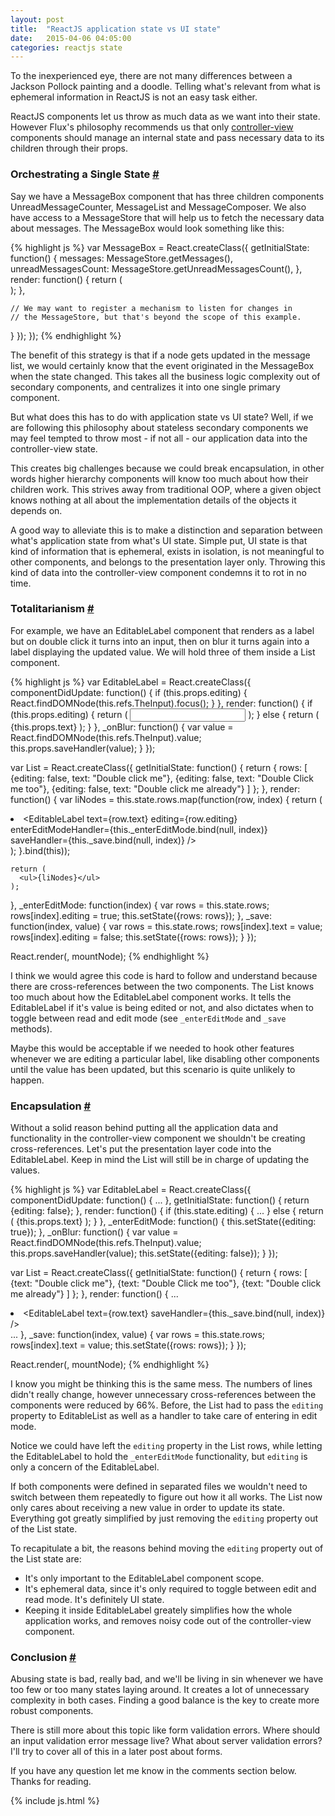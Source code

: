 ```yaml
---
layout: post
title:  "ReactJS application state vs UI state"
date:   2015-04-06 04:05:00
categories: reactjs state
---
```


To the inexperienced eye, there are not many differences between a Jackson Pollock painting and a doodle. Telling what's relevant from what is ephemeral information in ReactJS is not an easy task either.

ReactJS components let us throw as much data as we want into their state. However Flux's philosophy recommends us that only [controller-view][controller-view] components should manage an internal state and pass necessary data to its children through their props.

<a id="orchestrating-a-single-state"></a>

### Orchestrating a Single State [#](#orchestrating-a-single-state)

Say we have a MessageBox component that has three children components UnreadMessageCounter, MessageList and MessageComposer. We also have access to a MessageStore that will help us to fetch the necessary data about messages. The MessageBox would look something like this:

<div>
{% highlight js %}
  var MessageBox = React.createClass({
    getInitialState: function() {
        messages: MessageStore.getMessages(),
        unreadMessagesCount: MessageStore.getUnreadMessagesCount(),
    },
    render: function() {
      return (
        <div>
          <UnreadMessageCounter count={this.state.unreadMessagesCount} />
          <MessageList messages={this.state.messages} />
          <MessageComposer />
        </div>
      );
    },

    // We may want to register a mechanism to listen for changes in
    // the MessageStore, but that's beyond the scope of this example.
  }
  });
});
{% endhighlight %}
</div>

The benefit of this strategy is that if a node gets updated in the message list, we would certainly know that the event originated in the MessageBox when the state changed. This takes all the business logic complexity out of secondary components, and centralizes it into one single primary component.

But what does this has to do with application state vs UI state? Well, if we are following this philosophy about stateless secondary components we may feel tempted to throw most - if not all - our application data into the controller-view state.

This creates big challenges because we could break encapsulation, in other words higher hierarchy components will know too much about how their children work. This strives away from traditional OOP, where a given object knows nothing at all about the implementation details of the objects it depends on.

A good way to alleviate this is to make a distinction and separation between what's application state from what's UI state. Simple put, UI state is that kind of information that is ephemeral, exists in isolation, is not meaningful to other components, and belongs to the presentation layer only. Throwing this kind of data into the controller-view component condemns it to rot in no time.

<a id="totalitarianism"></a>

### Totalitarianism [#](#totalitarianism)

For example, we have an EditableLabel component that renders as a label but on double click it turns into an input, then on blur it turns again into a label displaying the updated value. We will hold three of them inside a List component.

<div id="sample1">
{% highlight js %}
var EditableLabel = React.createClass({
  componentDidUpdate: function() {
    if (this.props.editing) {
      React.findDOMNode(this.refs.TheInput).focus();
    }
  },
  render: function() {
    if (this.props.editing) {
      return (
        <input ref="TheInput" defaultValue={this.props.text} onBlur={this._onBlur} />
      );
    } else {
      return (
        <label onDoubleClick={this.props.enterEditModeHandler}>{this.props.text}</label>
      );
    }
  },
  _onBlur: function() {
    var value = React.findDOMNode(this.refs.TheInput).value;
    this.props.saveHandler(value);
  }
});

var List = React.createClass({
  getInitialState: function() {
    return { rows: [
        {editing: false, text: "Double click me"},
        {editing: false, text: "Double Click me too"},
        {editing: false, text: "Double click me already"}
      ]
    };
  },
  render: function() {
    var liNodes = this.state.rows.map(function(row, index) {
      return (
        <li key={index}>
          <EditableLabel
            text={row.text}
            editing={row.editing}
            enterEditModeHandler={this._enterEditMode.bind(null, index)}
            saveHandler={this._save.bind(null, index)}
          />
        </li>
      );
    }.bind(this));

    return (
      <ul>{liNodes}</ul>
    );
  },
  _enterEditMode: function(index) {
    var rows = this.state.rows;
    rows[index].editing = true;
    this.setState({rows: rows});
  },
  _save: function(index, value) {
    var rows = this.state.rows;
    rows[index].text = value;
    rows[index].editing = false;
    this.setState({rows: rows});
  }
});

React.render(<List />, mountNode);
{% endhighlight %}
</div>

I think we would agree this code is hard to follow and understand because there are cross-references between the two components. The List knows too much about how the EditableLabel component works. It tells the EditableLabel if it's value is being edited or not, and also dictates when to toggle between read and edit mode (see `_enterEditMode` and `_save` methods).

Maybe this would be acceptable if we needed to hook other features whenever we are editing a particular label, like disabling other components until the value has been updated, but this scenario is quite unlikely to happen.

<a id="encapsulation"></a>

### Encapsulation [#](#encapsulation)

Without a solid reason behind putting all the application data and functionality in the controller-view component we shouldn't be creating cross-references. Let's put the presentation layer code into the EditableLabel. Keep in mind the List will still be in charge of updating the values.

<div id="sample2">
{% highlight js %}
var EditableLabel = React.createClass({
  componentDidUpdate: function() {
    ...
  },
  getInitialState: function() {
    return {editing: false};
  },
  render: function() {
    if (this.state.editing) {
      ...
    } else {
      return (
        <label onDoubleClick={this._enterEditMode}>{this.props.text}</label>
      );
    }
  },
  _enterEditMode: function() {
    this.setState({editing: true});
  },
  _onBlur: function() {
    var value = React.findDOMNode(this.refs.TheInput).value;
    this.props.saveHandler(value);
    this.setState({editing: false});
  }
});

var List = React.createClass({
  getInitialState: function() {
    return { rows: [
        {text: "Double click me"},
        {text: "Double Click me too"},
        {text: "Double click me already"}
      ]
    };
  },
  render: function() {
    ...
        <li key={index}>
          <EditableLabel
            text={row.text}
            saveHandler={this._save.bind(null, index)}
          />
        </li>
    ...
  },
  _save: function(index, value) {
    var rows = this.state.rows;
    rows[index].text = value;
    this.setState({rows: rows});
  }
});

React.render(<List />, mountNode);
{% endhighlight %}
</div>

I know you might be thinking this is the same mess. The numbers of lines didn't really change, however unnecessary cross-references between the components were reduced by 66%. Before, the List had to pass the `editing` property to EditableList as well as a handler to take care of entering in edit mode.

Notice we could have left the `editing` property in the List rows, while letting the EditableLabel to hold the `_enterEditMode` functionality, but `editing` is only a concern of the EditableLabel.

If both components were defined in separated files we wouldn't need to switch between them repeatedly to figure out how it all works. The List now only cares about receiving a new value in order to update its state. Everything got greatly simplified by just removing the `editing` property out of the List state.

To recapitulate a bit, the reasons behind moving the `editing` property out of the List state are:

* It's only important to the EditableLabel component scope.
* It's ephemeral data, since it's only required to toggle between edit and read mode. It's definitely UI state.
* Keeping it inside EditableLabel greately simplifies how the whole application works, and removes noisy code out of the controller-view component.

<a id="conclusion"></a>

### Conclusion [#](#conclusion)

Abusing state is bad, really bad, and we'll be living in sin whenever we have too few or too many states laying around. It creates a lot of unnecessary complexity in both cases. Finding a good balance is the key to create more robust components.

There is still more about this topic like form validation errors. Where should an input validation error message live? What about server validation errors? I'll try to cover all of this in a later post about forms.

If you have any question let me know in the comments section below. Thanks for reading.

[controller-view]: https://facebook.github.io/flux/docs/todo-list.html#listening-to-changes-with-a-controller-view

{% include js.html %}